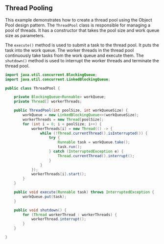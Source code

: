 ## Thread Pooling
This example demonstrates how to create a thread pool using the Object Pool design pattern. The `ThreadPool` class is responsible for managing a pool of threads. It has a constructor that takes the pool size and work queue size as parameters.

The `execute()` method is used to submit a task to the thread pool. It puts the task into the work queue. The worker threads in the thread pool continuously take tasks from the work queue and execute them. The `shutdown()` method is used to interrupt the worker threads and terminate the thread pool.
```java
import java.util.concurrent.BlockingQueue;
import java.util.concurrent.LinkedBlockingQueue;

public class ThreadPool {

    private BlockingQueue<Runnable> workQueue;
    private Thread[] workerThreads;

    public ThreadPool(int poolSize, int workQueueSize) {
        workQueue = new LinkedBlockingQueue<>(workQueueSize);
        workerThreads = new Thread[poolSize];
        for (int i = 0; i < poolSize; i++) {
            workerThreads[i] = new Thread(() -> {
                while (!Thread.currentThread().isInterrupted()) {
                    try {
                        Runnable task = workQueue.take();
                        task.run();
                    } catch (InterruptedException e) {
                        Thread.currentThread().interrupt();
                    }
                }
            });
            workerThreads[i].start();
        }
    }

    public void execute(Runnable task) throws InterruptedException {
        workQueue.put(task);
    }

    public void shutdown() {
        for (Thread workerThread : workerThreads) {
            workerThread.interrupt();
        }
    }

}
```